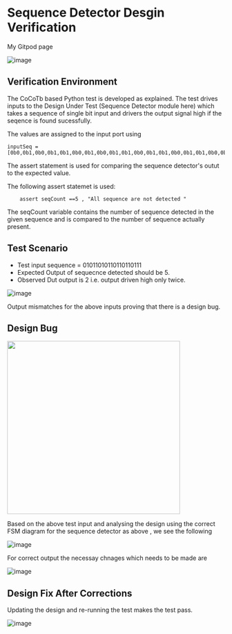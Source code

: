 # Sequence Detector Desgin Verification

My Gitpod page 

![image](https://user-images.githubusercontent.com/90963965/181357811-d014f56f-1cd4-4e7f-a80a-5c96bf5f6363.png)

## Verification Environment

The CoCoTb based Python test is developed as explained. The test drives inputs to the Design Under Test (Sequence Detector module here) which takes a sequence of single bit input and drivers the output signal high if the seqence is found sucessfully.

The values are assigned to the input port using

```
inputSeq = [0b0,0b1,0b0,0b1,0b1,0b0,0b1,0b0,0b1,0b1,0b0,0b1,0b1,0b0,0b1,0b1,0b0,0b1,0b1,0b1]
```
The assert statement is used for comparing the sequence detector's outut to the expected value.

The following assert statemet is used:

```
    assert seqCount ==5 , "All sequence are not detected "
```

The seqCount variable contains the number of sequence detected in the given sequence and is compared to the number of sequence actually present.

## Test Scenario 

- Test input sequence = 01011010110110110111
- Expected Output of sequecnce detected should be 5.
- Observed Dut output is 2 i.e. output driven high only twice.

![image](https://user-images.githubusercontent.com/90963965/181361166-342db53c-90fe-4b08-b811-9452f420a711.png)

Output mismatches for the above inputs proving that there is a design bug.

## Design Bug

<img src ="https://user-images.githubusercontent.com/90963965/181361434-a2b08dee-d434-40d0-b4ca-67c3ad5de30c.png" width = "400" height = "400"/>


Based on the above test input and analysing the design using the correct FSM diagram for the sequence detector as above , we see the following

![image](https://user-images.githubusercontent.com/90963965/181361914-cd8a7ffd-d327-4923-b756-ef2f367e583e.png)

For correct output the necessay chnages which needs to be made are 

![image](https://user-images.githubusercontent.com/90963965/181362776-b1d11b86-61e7-4315-9c59-7b4095cc7390.png)


## Design Fix After Corrections

Updating the design and re-running the test makes the test pass.

![image](https://user-images.githubusercontent.com/90963965/181362916-687519ed-0dbc-4375-bb02-097f2539155d.png)






